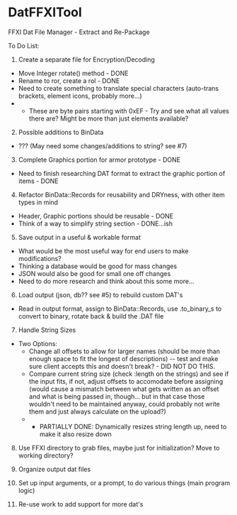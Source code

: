 # DatFFXITool
FFXI Dat File Manager - Extract and Re-Package

To Do List:

1. Create a separate file for Encryption/Decoding

- Move Integer rotate() method - DONE
- Rename to ror, create a rol - DONE
- Need to create something to translate special characters (auto-trans brackets, element icons, probably more...)
- - These are byte pairs starting with 0xEF - Try and see what all values there are? Might be more than just elements available?

2. Possible additions to BinData

- ??? (May need some changes/additions to string? see #7)

3. Complete Graphics portion for armor prototype - DONE

- Need to finish researching DAT format to extract the graphic portion of items - DONE

4. Refactor BinData::Records for reusability and DRYness, with other item types in mind
- Header, Graphic portions should be reusable - DONE
- Think of a way to simplify string section - DONE...ish

5. Save output in a useful & workable format
- What would be the most useful way for end users to make modifications?
- Thinking a database would be good for mass changes
- JSON would also be good for small one off changes
- Need to do more research and think about this some more...

6. Load output (json, db?? see #5) to rebuild custom DAT's
- Read in output format, assign to BinData::Records, use .to_binary_s to convert to binary, rotate back & build the .DAT file

7. Handle String Sizes
- Two Options:
  - Change all offsets to allow for larger names (should be more than enough space to fit the longest of descriptions) -- test and make sure client accepts this and doesn't break? - DID NOT DO THIS.
  - Compare current string size (check :length on the strings) and see if the input fits, if not, adjust offsets to accomodate before assigning (would cause a mismatch between what gets written as an offset and what is being passed in, though... but in that case those wouldn't need to be maintained anyway, could probably not write them and just always calculate on the upload?) 
  - - PARTIALLY DONE: Dynamically resizes string length up, need to make it also resize down

8. Use FFXI directory to grab files, maybe just for initialization? Move to working directory?

9. Organize output dat files

10. Set up input arguments, or a prompt, to do various things (main program logic)

11. Re-use work to add support for more dat's
